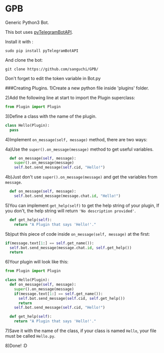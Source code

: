 # GPB
Generic Python3 Bot.

This bot uses [pyTelegramBotAPI](https://github.com/eternnoir/pyTelegramBotAPI).

Install it with :
```
sudo pip install pyTelegramBotAPI
```

And clone the bot:
```
git clone https://github.com/sanguchi/GPB/
```
Don't forget to edit the token variable in Bot.py

###Creating Plugins.
1)Create a new python file inside 'plugins' folder.

2)Add the following line at start to import the Plugin superclass:
```python
from Plugin import Plugin
```
3)Define a class with the name of the plugin.
```python
class Hello(Plugin):
  pass
```
4)Implement `on_message(self, message)` method, there are two ways:

  4a)Use the `super().on_message(message)` method to get useful variables.
  ```python
    def on_message(self, message):
      super().on_message(message)
      self.bot.send_message(self.cid, "Hello!")
  ```
  4b)Just don't use `super().on_message(message)` and get the variables from `message`.
  ```python
    def on_message(self, message):
      self.bot.send_message(message.chat.id, "Hello!")
  ```
5)You can implement `get_help(self)` to get the help string of your plugin,
If you don't, the help string will return `'No description provided'`.
```python
  def get_help(self):
    return "A Plugin that says 'Hello!'."
```
5b)put this piece of code inside `on_message(self, message)` at the first:
```python
if(message.text[1:] == self.get_name()):
  self.bot.send_message(message.chat.id, self.get_help())
  return
```
6)Your plugin will look like this:
```python
from Plugin import Plugin

class Hello(Plugin):
  def on_message(self, message):
    super().on_message(message)
    if(message.text[1:] == self.get_name()):
      self.bot.send_message(self.cid, self.get_help())
      return
    self.bot.send_message(self.cid, "Hello!")

  def get_help(self):
    return "A Plugin that says 'Hello!'."
```
7)Save it with the name of the class, if your class is named `Hello`, your file must be called `Hello.py`.

8)Done! :D
